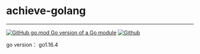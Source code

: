 # achieve-golang

---
[![GitHub go.mod Go version of a Go module](https://img.shields.io/badge/Go-v1.16.4-blue)](https://github.com/golang/go/releases/tag/go1.16.4)
[![Github](https://camo.githubusercontent.com/b9484f34908e0fa23c4007ce3948d3495a680e57618b3fd9df6ac7f45b6e9eb3/68747470733a2f2f676f646f632e6f72672f6769746875622e636f6d2f676f72696c6c612f636f6e746578743f7374617475732e737667)](https://pkg.go.dev/context)



go version： go1.16.4 
